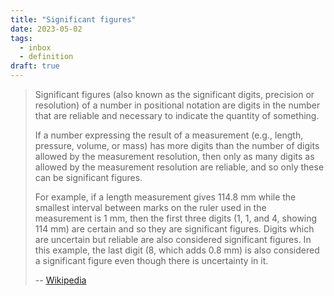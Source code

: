 ```yaml
---
title: "Significant figures"
date: 2023-05-02
tags:
  - inbox
  - definition
draft: true
---
```

> Significant figures (also known as the significant digits, precision or
> resolution) of a number in positional notation are digits in the number that
> are reliable and necessary to indicate the quantity of something.
>
> If a number expressing the result of a measurement (e.g., length, pressure,
> volume, or mass) has more digits than the number of digits allowed by the
> measurement resolution, then only as many digits as allowed by the measurement
> resolution are reliable, and so only these can be significant figures.
>
> For example, if a length measurement gives 114.8 mm while the smallest
> interval between marks on the ruler used in the measurement is 1 mm, then the
> first three digits (1, 1, and 4, showing 114 mm) are certain and so they are
> significant figures. Digits which are uncertain but reliable are also
> considered significant figures. In this example, the last digit (8, which adds
> 0.8 mm) is also considered a significant figure even though there is
> uncertainty in it.
>
> -- [Wikipedia](https://en.wikipedia.org/wiki/Significant_figures)
